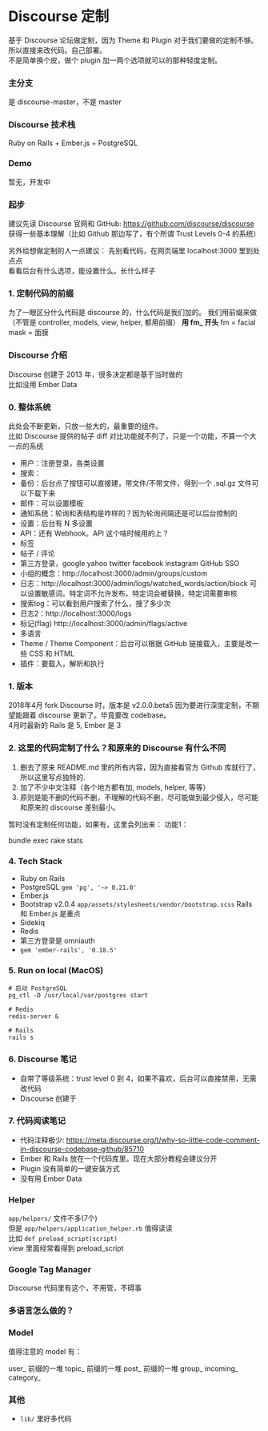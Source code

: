 # Discourse 定制
基于 Discourse 论坛做定制，因为 Theme 和 Plugin 对于我们要做的定制不够。
所以直接来改代码。自己部署。   
不是简单换个皮，做个 plugin 加一两个选项就可以的那种轻度定制。    

### 主分支
是 discourse-master，不是 master

### Discourse 技术栈
Ruby on Rails + Ember.js + PostgreSQL 

### Demo
暂无，开发中

### 起步
建议先读 Discourse 官网和 GitHub:  https://github.com/discourse/discourse     
获得一些基本理解（比如 Github 那边写了，有个所谓 Trust Levels 0-4 的系统）       

另外给想做定制的人一点建议：
先别看代码，在网页端里 localhost:3000 里到处点点    
看看后台有什么选项，能设置什么。长什么样子   


### 1. 定制代码的前缀
为了一眼区分什么代码是 discourse 的，什么代码是我们加的。
我们用前缀来做（不管是 controller, models, view, helper, 都用前缀）
**用 fm_ 开头**
fm = facial mask = 面膜   

### Discourse 介绍
Discourse 创建于 2013 年，很多决定都是基于当时做的  
比如没用 Ember Data    

<!-- ### 建议阅读如下链接
【链接】
【理由】 -->

### 0. 整体系统
此处会不断更新，只放一些大的，最重要的组件。    
比如 Discourse 提供的帖子 diff 对比功能就不列了，只是一个功能，不算一个大一点的系统     
* 用户：注册登录，各类设置
* 搜索：
* 备份：后台点了按钮可以直接建，带文件/不带文件，得到一个 .sql.gz 文件可以下载下来
* 邮件：可以设置模板
* 通知系统：轮询和表结构是咋样的？因为轮询间隔还是可以后台控制的
* 设置：后台有 N 多设置
* API：还有 Webhook。API 这个啥时候用的上？
* 标签
* 帖子 / 评论
* 第三方登录，google yahoo twitter facebook instagram GitHub SSO
* 小组的概念：http://localhost:3000/admin/groups/custom
* 日志：http://localhost:3000/admin/logs/watched_words/action/block 
     可以设置敏感词。特定词不允许发布，特定词会被替换，特定词需要审核
* 搜索log：可以看到用户搜索了什么，搜了多少次	
* 日志2：http://localhost:3000/logs
* 标记(flag) http://localhost:3000/admin/flags/active
* 多语言
* Theme / Theme Component：后台可以根据 GitHub 链接载入，主要是改一些 CSS 和 HTML
* 插件：要载入，解析和执行


### 1. 版本
2018年4月 fork Discourse 时，版本是 v2.0.0.beta5
因为要进行深度定制，不期望能跟着 discourse 更新了。毕竟要改 codebase。  
4月时最新的 Rails 是 5, Ember 是 3
  

### 2. 这里的代码定制了什么？和原来的 Discourse 有什么不同
1. 删去了原来 README.md 里的所有内容，因为直接看官方 Github 库就行了，所以这里写点独特的.  
1. 加了不少中文注释（各个地方都有加, models, helper, 等等）  
3. 原则是能不删的代码不删，不理解的代码不删，尽可能做到最少侵入，尽可能和原来的 discourse 差别最小。

暂时没有定制任何功能，如果有，这里会列出来：
功能1：


bundle exec rake stats

### 4. Tech Stack
* Ruby on Rails
* PostgreSQL `gem 'pg', '~> 0.21.0'`
* Ember.js
* Bootstrap v2.0.4 `app/assets/stylesheets/vendor/bootstrap.scss`
Rails 和 Ember.js 是重点   
* Sidekiq
* Redis
* 第三方登录是 omniauth
* `gem 'ember-rails', '0.18.5'`


### 5. Run on local (MacOS)
```
# 启动 PostgreSQL
pg_ctl -D /usr/local/var/postgres start 

# Redis
redis-server &

# Rails
rails s
```

### 6. Discourse 笔记
* 自带了等级系统：trust level 0 到 4，如果不喜欢，后台可以直接禁用，无需改代码
* Discourse 创建于


### 7. 代码阅读笔记
* 代码注释极少: https://meta.discourse.org/t/why-so-little-code-comment-in-discourse-codebase-github/85710
* Ember 和 Rails 放在一个代码库里。现在大部分教程会建议分开
* Plugin 没有简单的一键安装方式
* 没有用 Ember Data

### Helper
`app/helpers/` 文件不多(7个)    
但是 `app/helpers/application_helper.rb` 值得读读      
比如 `def preload_script(script)`      
view 里面经常看得到 preload_script     

### Google Tag Manager
Discourse 代码里有这个，不用管，不碍事

### 多语言怎么做的？

### Model
值得注意的 model 有：   

user_ 前缀的一堆
topic_ 前缀的一堆
post_ 前缀的一堆
group_
incoming_
category_

### 其他
* `lib/` 里好多代码

